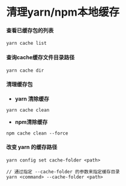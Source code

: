 # 清理yarn/npm本地缓存

#### 查看已缓存包的列表 <a id="circle-heading-7"></a>

```text
yarn cache list
```

#### 查询cache缓存文件目录路径 <a id="circle-heading-8"></a>

```text
yarn cache dir
```

#### 清理缓存包 <a id="circle-heading-9"></a>

* **yarn 清除缓存**

```text
yarn cache clean
```

* **npm清除缓存**

```text
npm cache clean --force
```

#### 改变 yarn 的缓存路径 <a id="circle-heading-10"></a>

```text
yarn config set cache-folder <path>

// 通过指定 --cache-folder 的参数来指定缓存目录
yarn <command> --cache-folder <path>
```

